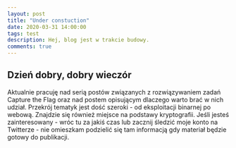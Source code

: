 ```yaml
---
layout: post
title: "Under constuction"
date: 2020-03-31 14:00:00
tags: test
description: Hej, blog jest w trakcie budowy.
comments: true
---
```


## Dzień dobry, dobry wieczór
Aktualnie pracuję nad serią postów związanych z rozwiązywaniem zadań Capture the Flag oraz nad postem opisującym dlaczego warto brać w nich udział. Przekrój tematyk jest dość szeroki - od eksploitacji binarnej po webową. Znajdzie się również miejsce na podstawy kryptografii.
Jeśli jesteś zainteresowany - wróc tu za jakiś czas lub zacznij śledzić moje konto na Twitterze - nie omieszkam podzielić się tam informacją gdy materiał będzie gotowy do publikacji.